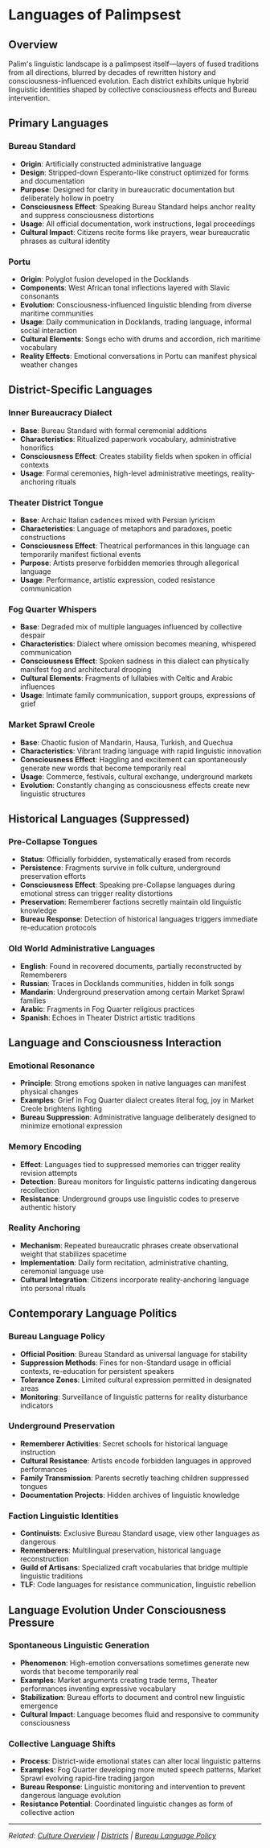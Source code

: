 # Languages of Palimpsest

## Overview

Palim's linguistic landscape is a palimpsest itself—layers of fused traditions from all directions, blurred by decades of rewritten history and consciousness-influenced evolution. Each district exhibits unique hybrid linguistic identities shaped by collective consciousness effects and Bureau intervention.

## Primary Languages

### Bureau Standard
- **Origin**: Artificially constructed administrative language  
- **Design**: Stripped-down Esperanto-like construct optimized for forms and documentation
- **Purpose**: Designed for clarity in bureaucratic documentation but deliberately hollow in poetry
- **Consciousness Effect**: Speaking Bureau Standard helps anchor reality and suppress consciousness distortions
- **Usage**: All official documentation, work instructions, legal proceedings
- **Cultural Impact**: Citizens recite forms like prayers, wear bureaucratic phrases as cultural identity

### Portu
- **Origin**: Polyglot fusion developed in the Docklands
- **Components**: West African tonal inflections layered with Slavic consonants
- **Evolution**: Consciousness-influenced linguistic blending from diverse maritime communities
- **Usage**: Daily communication in Docklands, trading language, informal social interaction
- **Cultural Elements**: Songs echo with drums and accordion, rich maritime vocabulary
- **Reality Effects**: Emotional conversations in Portu can manifest physical weather changes

## District-Specific Languages

### Inner Bureaucracy Dialect
- **Base**: Bureau Standard with formal ceremonial additions
- **Characteristics**: Ritualized paperwork vocabulary, administrative honorifics
- **Consciousness Effect**: Creates stability fields when spoken in official contexts
- **Usage**: Formal ceremonies, high-level administrative meetings, reality-anchoring rituals

### Theater District Tongue
- **Base**: Archaic Italian cadences mixed with Persian lyricism
- **Characteristics**: Language of metaphors and paradoxes, poetic constructions
- **Consciousness Effect**: Theatrical performances in this language can temporarily manifest fictional events
- **Purpose**: Artists preserve forbidden memories through allegorical language
- **Usage**: Performance, artistic expression, coded resistance communication

### Fog Quarter Whispers
- **Base**: Degraded mix of multiple languages influenced by collective despair
- **Characteristics**: Dialect where omission becomes meaning, whispered communication
- **Consciousness Effect**: Spoken sadness in this dialect can physically manifest fog and architectural drooping
- **Cultural Elements**: Fragments of lullabies with Celtic and Arabic influences
- **Usage**: Intimate family communication, support groups, expressions of grief

### Market Sprawl Creole
- **Base**: Chaotic fusion of Mandarin, Hausa, Turkish, and Quechua
- **Characteristics**: Vibrant trading language with rapid linguistic innovation
- **Consciousness Effect**: Haggling and excitement can spontaneously generate new words that become temporarily real
- **Usage**: Commerce, festivals, cultural exchange, underground markets
- **Evolution**: Constantly changing as consciousness effects create new linguistic structures

## Historical Languages (Suppressed)

### Pre-Collapse Tongues
- **Status**: Officially forbidden, systematically erased from records
- **Persistence**: Fragments survive in folk culture, underground preservation efforts
- **Consciousness Effect**: Speaking pre-Collapse languages during emotional stress can trigger reality distortions
- **Preservation**: Rememberer factions secretly maintain old linguistic knowledge
- **Bureau Response**: Detection of historical languages triggers immediate re-education protocols

### Old World Administrative Languages
- **English**: Found in recovered documents, partially reconstructed by Rememberers
- **Russian**: Traces in Docklands communities, hidden in folk songs
- **Mandarin**: Underground preservation among certain Market Sprawl families
- **Arabic**: Fragments in Fog Quarter religious practices
- **Spanish**: Echoes in Theater District artistic traditions

## Language and Consciousness Interaction

### Emotional Resonance
- **Principle**: Strong emotions spoken in native languages can manifest physical changes
- **Examples**: Grief in Fog Quarter dialect creates literal fog, joy in Market Creole brightens lighting
- **Bureau Suppression**: Administrative language deliberately designed to minimize emotional expression

### Memory Encoding
- **Effect**: Languages tied to suppressed memories can trigger reality revision attempts
- **Detection**: Bureau monitors for linguistic patterns indicating dangerous recollection
- **Resistance**: Underground groups use linguistic codes to preserve authentic history

### Reality Anchoring
- **Mechanism**: Repeated bureaucratic phrases create observational weight that stabilizes spacetime
- **Implementation**: Daily form recitation, administrative chanting, ceremonial language use
- **Cultural Integration**: Citizens incorporate reality-anchoring language into personal rituals

## Contemporary Language Politics

### Bureau Language Policy
- **Official Position**: Bureau Standard as universal language for stability
- **Suppression Methods**: Fines for non-Standard usage in official contexts, re-education for persistent speakers
- **Tolerance Zones**: Limited cultural expression permitted in designated areas
- **Monitoring**: Surveillance of linguistic patterns for reality disturbance indicators

### Underground Preservation
- **Rememberer Activities**: Secret schools for historical language instruction
- **Cultural Resistance**: Artists encode forbidden languages in approved performances
- **Family Transmission**: Parents secretly teaching children suppressed tongues
- **Documentation Projects**: Hidden archives of linguistic knowledge

### Faction Linguistic Identities
- **Continuists**: Exclusive Bureau Standard usage, view other languages as dangerous
- **Rememberers**: Multilingual preservation, historical language reconstruction
- **Guild of Artisans**: Specialized craft vocabularies that bridge multiple linguistic traditions
- **TLF**: Code languages for resistance communication, linguistic rebellion

## Language Evolution Under Consciousness Pressure

### Spontaneous Linguistic Generation
- **Phenomenon**: High-emotion conversations sometimes generate new words that become temporarily real
- **Examples**: Market arguments creating trade terms, Theater performances inventing expressive vocabulary
- **Stabilization**: Bureau efforts to document and control new linguistic emergence
- **Cultural Impact**: Language becomes fluid and responsive to community consciousness

### Collective Language Shifts
- **Process**: District-wide emotional states can alter local linguistic patterns
- **Examples**: Fog Quarter developing more muted speech patterns, Market Sprawl evolving rapid-fire trading jargon
- **Bureau Response**: Linguistic monitoring and intervention to prevent dangerous language evolution
- **Resistance Potential**: Coordinated linguistic changes as form of collective action

---

*Related: [Culture Overview](../culture/) | [Districts](../locations/districts/) | [Bureau Language Policy](../organizations/the_bureau/)*
